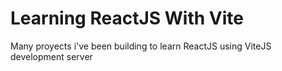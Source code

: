 # Learning ReactJS With Vite

Many proyects i've been building to learn ReactJS using ViteJS development server 
